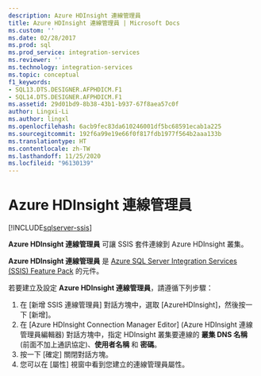 ```yaml
---
description: Azure HDInsight 連線管理員
title: Azure HDInsight 連線管理員 | Microsoft Docs
ms.custom: ''
ms.date: 02/28/2017
ms.prod: sql
ms.prod_service: integration-services
ms.reviewer: ''
ms.technology: integration-services
ms.topic: conceptual
f1_keywords:
- SQL13.DTS.DESIGNER.AFPHDICM.F1
- SQL14.DTS.DESIGNER.AFPHDICM.F1
ms.assetid: 29d01bd9-8b38-43b1-b937-67f8aea57c0f
author: Lingxi-Li
ms.author: lingxl
ms.openlocfilehash: 6acb9fec83da610246001df5bc68591ecab1a225
ms.sourcegitcommit: 192f6a99e19e66f0f817fdb1977f564b2aaa133b
ms.translationtype: HT
ms.contentlocale: zh-TW
ms.lasthandoff: 11/25/2020
ms.locfileid: "96130139"
---
```

# <a name="azure-hdinsight-connection-manager"></a>Azure HDInsight 連線管理員

[!INCLUDE[sqlserver-ssis](../../includes/applies-to-version/sqlserver-ssis.md)]


**Azure HDInsight 連線管理員** 可讓 SSIS 套件連線到 Azure HDInsight 叢集。

**Azure HDInsight 連線管理員** 是 [Azure SQL Server Integration Services (SSIS) Feature Pack](../../integration-services/azure-feature-pack-for-integration-services-ssis.md) 的元件。

若要建立及設定 **Azure HDInsight 連線管理員**，請遵循下列步驟：

1. 在 [新增 SSIS 連線管理員] 對話方塊中，選取 [AzureHDInsight]，然後按一下 [新增]。
2. 在 [Azure HDInsight Connection Manager Editor] (Azure HDInsight 連線管理員編輯器) 對話方塊中，指定 HDInsight 叢集要連線的 **叢集 DNS 名稱** (前面不加上通訊協定)、**使用者名稱** 和 **密碼**。
3. 按一下 [確定]  關閉對話方塊。
4. 您可以在 [屬性]  視窗中看到您建立的連線管理員屬性。
